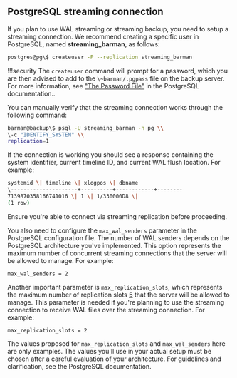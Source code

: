 ## PostgreSQL streaming connection

If you plan to use WAL streaming or streaming backup, you need to setup a streaming connection. We recommend creating a specific user in PostgreSQL, named **streaming_barman**, as follows:
```bash
postgres@pg\$ createuser -P --replication streaming_barman
```
!!!security
    The `createuser` command will prompt for a password, which you are then advised to add to the `\~barman/.pgpass` file on the backup server. For more information, see ["The Password File"](https://www.postgresql.org/docs/current/static/libpq-pgpass.html) in the PostgreSQL documentation..

You can manually verify that the streaming connection works through the following command:
```bash
barman@backup\$ psql -U streaming_barman -h pg \\
\-c "IDENTIFY_SYSTEM" \\
replication=1
```
If the connection is working you should see a response containing the system identifier, current timeline ID, and current WAL flush location.  For example:
```bash
systemid \| timeline \| xlogpos \| dbname
\---------------------+----------+------------+--------
7139870358166741016 \| 1 \| 1/330000D8 \|
(1 row)
```
Ensure you're able to connect via streaming replication before proceeding.

You also need to configure the `max_wal_senders` parameter in the PostgreSQL configuration file. The number of WAL senders depends on the PostgreSQL architecture you've implemented. This option represents the maximum number of concurrent streaming connections that the server will be allowed to manage.  For example:

`max_wal_senders = 2`

Another important parameter is `max_replication_slots`, which represents the maximum number of replication slots [5](https://docs.pgbarman.org/release/3.10.0/#fn5) that the server will be allowed to manage. This parameter is needed if you're planning to use the streaming connection to receive WAL files over the streaming connection.  For example:

`max_replication_slots = 2`

The values proposed for `max_replication_slots` and `max_wal_senders` here are only examples.  The values you'll use in your actual setup must be chosen after a careful evaluation of your architecture. For guidelines and clarification, see the PostgreSQL documentation.
